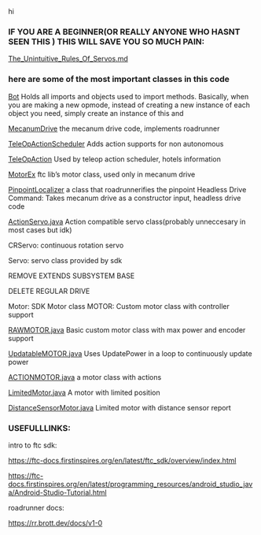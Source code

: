 hi

### IF YOU ARE A BEGINNER(OR REALLY ANYONE WHO HASNT SEEN THIS ) THIS WILL SAVE YOU SO MUCH PAIN:

[The_Unintuitive_Rules_Of_Servos.md](..%2F..%2F..%2F..%2FThe_Unintuitive_Rules_Of_Servos.md)

### here are some of the most important classes in this code

[Bot](Subsystems/Bot.java)
Holds all imports and objects used to import methods. Basically, when you are making a
new opmode, instead of creating a new instance of each object you need, simply create
an instance of this and

[MecanumDrive](pathing/roadrunner/drives/MecanumDrive.java)
the mecanum drive code, implements roadrunner

[TeleOpActionScheduler](OpmodeActionSceduling/TeleOpActionScheduler.java)
Adds action supports for non autonomous

[TeleOpAction](OpmodeActionSceduling/TeleOpAction.java)
Used by teleop action scheduler, hotels information

[MotorEx](com/arcrobotics/ftclib/hardware/motors/MotorEx.java)
ftc lib’s motor class, used only in mecanum drive

[PinpointLocalizer](pathing/roadrunner/localizers/PinpointLocalizer.java)
a class that roadrunnerifies the pinpoint
Headless Drive Command:
Takes mecanum drive as a constructor input, headless drive code

[ActionServo.java](hardwareClasses%2FActionServo.java)
Action compatible servo class(probably unneccesary in most cases but idk)

CRServo:
continuous rotation servo

Servo:
servo class provided by sdk

REMOVE EXTENDS SUBSYSTEM BASE

DELETE REGULAR DRIVE

Motor:
SDK Motor class
MOTOR:
Custom motor class with controller support

[RAWMOTOR.java](hardwareClasses%2Fmotors%2FRAWMOTOR.java)
Basic custom motor class with max power and encoder support

[UpdatableMOTOR.java](hardwareClasses%2Fmotors%2FUpdatableMOTOR.java)
Uses UpdatePower in a loop to continuously update power

[ACTIONMOTOR.java](hardwareClasses%2Fmotors%2FACTIONMOTOR.java)
a motor class with actions

[LimitedMotor.java](hardwareClasses%2Fmotors%2FLimitedMotor.java)
A motor with limited position

[DistanceSensorMotor.java](hardwareClasses%2Fmotors%2FDistanceSensorMotor.java)
Limited motor with distance sensor report

### USEFULLLINKS:

intro to ftc sdk:

https://ftc-docs.firstinspires.org/en/latest/ftc_sdk/overview/index.html

https://ftc-docs.firstinspires.org/en/latest/programming_resources/android_studio_java/Android-Studio-Tutorial.html

roadrunner docs:

https://rr.brott.dev/docs/v1-0